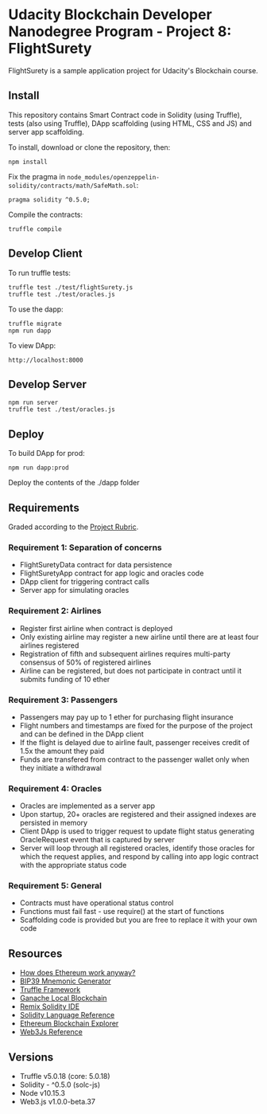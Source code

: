 # Udacity Blockchain Developer Nanodegree Program - Project 8: FlightSurety

FlightSurety is a sample application project for Udacity's Blockchain course.

## Install

This repository contains Smart Contract code in Solidity (using Truffle), tests (also using Truffle), DApp scaffolding (using HTML, CSS and JS) and server app scaffolding.

To install, download or clone the repository, then:

```
npm install
```

Fix the pragma in ```node_modules/openzeppelin-solidity/contracts/math/SafeMath.sol```:

```
pragma solidity ^0.5.0;
```

Compile the contracts:

```
truffle compile
```

## Develop Client

To run truffle tests:

```
truffle test ./test/flightSurety.js
truffle test ./test/oracles.js
```

To use the dapp:

```
truffle migrate
npm run dapp
```

To view DApp:

```
http://localhost:8000
```

## Develop Server

```
npm run server
truffle test ./test/oracles.js
```

## Deploy

To build DApp for prod:

```
npm run dapp:prod
```

Deploy the contents of the ./dapp folder

## Requirements

Graded according to the [Project Rubric](https://review.udacity.com/#!/rubrics/1711/view).

### Requirement 1: Separation of concerns

* FlightSuretyData contract for data persistence
* FlightSuretyApp contract for app logic and oracles code
* DApp client for triggering contract calls
* Server app for simulating oracles

### Requirement 2: Airlines

* Register first airline when contract is deployed
* Only existing airline may register a new airline until there are at least four airlines registered
* Registration of fifth and subsequent airlines requires multi-party consensus of 50% of registered airlines
* Airline can be registered, but does not participate in contract until it submits funding of 10 ether

### Requirement 3: Passengers

* Passengers may pay up to 1 ether for purchasing flight insurance
* Flight numbers and timestamps are fixed for the purpose of the project and can be defined in the DApp client
* If the flight is delayed due to airline fault, passenger receives credit of 1.5x the amount they paid
* Funds are transfered from contract to the passenger wallet only when they initiate a withdrawal

### Requirement 4: Oracles

* Oracles are implemented as a server app
* Upon startup, 20+ oracles are registered and their assigned indexes are persisted in memory
* Client DApp is used to trigger request to update flight status generating OracleRequest event that is captured by server
* Server will loop through all registered oracles, identify those oracles for which the request applies, and respond by calling into app logic contract with the appropriate status code

### Requirement 5: General

* Contracts must have operational status control
* Functions must fail fast - use require() at the start of functions
* Scaffolding code is provided but you are free to replace it with your own code

## Resources

* [How does Ethereum work anyway?](https://medium.com/@preethikasireddy/how-does-ethereum-work-anyway-22d1df506369)
* [BIP39 Mnemonic Generator](https://iancoleman.io/bip39/)
* [Truffle Framework](http://truffleframework.com/)
* [Ganache Local Blockchain](http://truffleframework.com/ganache/)
* [Remix Solidity IDE](https://remix.ethereum.org/)
* [Solidity Language Reference](http://solidity.readthedocs.io/en/v0.4.24/)
* [Ethereum Blockchain Explorer](https://etherscan.io/)
* [Web3Js Reference](https://github.com/ethereum/wiki/wiki/JavaScript-API)

## Versions

* Truffle v5.0.18 (core: 5.0.18)
* Solidity - ^0.5.0 (solc-js)
* Node v10.15.3
* Web3.js v1.0.0-beta.37